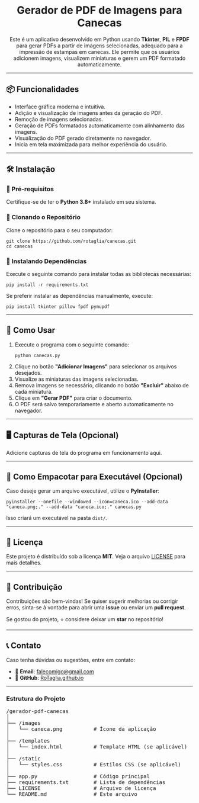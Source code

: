<h1 align="center">Gerador de PDF de Imagens para Canecas</h1>

<p align="center">
  Este é um aplicativo desenvolvido em Python usando <strong>Tkinter</strong>, <strong>PIL</strong> e <strong>FPDF</strong> para gerar PDFs a partir de imagens selecionadas, adequado para a impressão de estampas em canecas. Ele permite que os usuários adicionem imagens, visualizem miniaturas e gerem um PDF formatado automaticamente.
</p>

---

<h2>📦 Funcionalidades</h2>

<ul>
  <li>Interface gráfica moderna e intuitiva.</li>
  <li>Adição e visualização de imagens antes da geração do PDF.</li>
  <li>Remoção de imagens selecionadas.</li>
  <li>Geração de PDFs formatados automaticamente com alinhamento das imagens.</li>
  <li>Visualização do PDF gerado diretamente no navegador.</li>
  <li>Inicia em tela maximizada para melhor experiência do usuário.</li>
</ul>

---

<h2>🛠️ Instalação</h2>

<h3>🔹 Pré-requisitos</h3>

<p>Certifique-se de ter o <strong>Python 3.8+</strong> instalado em seu sistema.</p>

<h3>🔹 Clonando o Repositório</h3>

<p>Clone o repositório para o seu computador:</p>

<pre><code>git clone https://github.com/rotaglia/canecas.git
cd canecas
</code></pre>

<h3>🔹 Instalando Dependências</h3>

<p>Execute o seguinte comando para instalar todas as bibliotecas necessárias:</p>

<pre><code>pip install -r requirements.txt
</code></pre>

<p>Se preferir instalar as dependências manualmente, execute:</p>

<pre><code>pip install tkinter pillow fpdf pymupdf
</code></pre>

---

<h2>🚀 Como Usar</h2>

<ol>
  <li>Execute o programa com o seguinte comando:</li>
  <pre><code>python canecas.py</code></pre>
  <li>Clique no botão <strong>"Adicionar Imagens"</strong> para selecionar os arquivos desejados.</li>
  <li>Visualize as miniaturas das imagens selecionadas.</li>
  <li>Remova imagens se necessário, clicando no botão <strong>"Excluir"</strong> abaixo de cada miniatura.</li>
  <li>Clique em <strong>"Gerar PDF"</strong> para criar o documento.</li>
  <li>O PDF será salvo temporariamente e aberto automaticamente no navegador.</li>
</ol>

---

<h2>🖥️ Capturas de Tela (Opcional)</h2>

<p>Adicione capturas de tela do programa em funcionamento aqui.</p>

---

<h2>🔧 Como Empacotar para Executável (Opcional)</h2>

<p>Caso deseje gerar um arquivo executável, utilize o <strong>PyInstaller</strong>:</p>

<pre><code>pyinstaller --onefile --windowed --icon=caneca.ico --add-data "caneca.png;." --add-data "caneca.ico;." canecas.py
</code></pre>

<p>Isso criará um executável na pasta <code>dist/</code>.</p>

---

<h2>📜 Licença</h2>

<p>Este projeto é distribuído sob a licença <strong>MIT</strong>. Veja o arquivo <a href="LICENSE">LICENSE</a> para mais detalhes.</p>

---

<h2>📌 Contribuição</h2>

<p>Contribuições são bem-vindas! Se quiser sugerir melhorias ou corrigir erros, sinta-se à vontade para abrir uma <strong>issue</strong> ou enviar um <strong>pull request</strong>.</p>

<p>Se gostou do projeto, ⭐ considere deixar um <strong>star</strong> no repositório!</p>

---

<h2>📞 Contato</h2>

<p>Caso tenha dúvidas ou sugestões, entre em contato:</p>

<ul>
  <li>📧 <strong>Email</strong>: <a href="mailto:seu-email@email.com">falecomigo@gmail.com</a></li>
  <li>🔗 <strong>GitHub</strong>: <a href="https://rotaglia.github.io/">RoTaglia.github.io</a></li>
</ul>

---

<h3>Estrutura do Projeto</h3>

<pre>
/gerador-pdf-canecas
│
├── /images
│   └── caneca.png          # Ícone da aplicação
│
├── /templates
│   └── index.html          # Template HTML (se aplicável)
│
├── /static
│   └── styles.css          # Estilos CSS (se aplicável)
│
├── app.py                  # Código principal
├── requirements.txt        # Lista de dependências
├── LICENSE                 # Arquivo de licença
└── README.md               # Este arquivo
</pre>